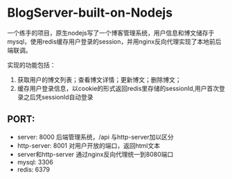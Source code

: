 # BlogServer-built-on-Nodejs
一个练手的项目，原生nodejs写了一个博客管理系统，用户信息和博文储存于mysql，使用redis缓存用户登录的session，并用nginx反向代理实现了本地前后端联调。

实现的功能包括：
1. 获取用户的博文列表；查看博文详情；更新博文；删除博文；
2. 缓存用户登录信息，以cookie的形式返回redis里存储的sessionId,用户首次登录之后凭sessionId自动登录

## PORT:
* server: 8000 后端管理系统，/api 与http-server加以区分
* http-server: 8001  对用户开放的端口，返回html文本
* server和http-server 通过nginx反向代理统一到8080端口
* mysql: 3306
* redis: 6379


